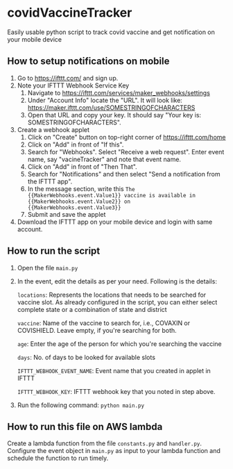 # covidVaccineTracker
Easily usable python script to track covid vaccine and get notification on your mobile device

## How to setup notifications on mobile

1. Go to https://ifttt.com/ and sign up.
2. Note your IFTTT Webhook Service Key
    1. Navigate to https://ifttt.com/services/maker_webhooks/settings
    2. Under "Account Info" locate the "URL". It will look like: https://maker.ifttt.com/use/SOMESTRINGOFCHARACTERS
    3. Open that URL and copy your key. It should say "Your key is: SOMESTRINGOFCHARACTERS".
3. Create a webhook applet
    1. Click on "Create" button on top-right corner of https://ifttt.com/home
    2. Click on "Add" in front of "If this".
   3. Search for "Webhooks". Select "Receive a web request". Enter event name, say "vacineTracker" and note that event name.
    4. Click on "Add" in front of "Then That".
    5. Search for "Notifications" and then select "Send a notification from the IFTTT app".
    6. In the message section, write this `The {{MakerWebhooks.event.Value1}} vaccine is available in  {{MakerWebhooks.event.Value2}} on {{MakerWebhooks.event.Value3}}`
    7. Submit and save the applet
4. Download the IFTTT app on your mobile device and login with same account.

## How to run the script

1. Open the file `main.py`
2. In the event, edit the details as per your need. Following is the details:
   
    `locations`: Represents the locations that needs to be searched for vaccine slot. As already configured in the script, you can either select complete state or a combination of state and district
   
    `vaccine`: Name of the vaccine to search for, i.e., COVAXIN or COVISHIELD. Leave empty, if you're searching for both.
   
    `age`: Enter the age of the person for which you're searching the vaccine
   
    `days`: No. of days to be looked for available slots
   
    `IFTTT_WEBHOOK_EVENT_NAME`: Event name that you created in applet in IFTTT
   
    `IFTTT_WEBHOOK_KEY`: IFTTT webhook key that you noted in step above.
3. Run the following command: `python main.py`

## How to run this file on AWS lambda

Create a lambda function from the file `constants.py` and `handler.py`. Configure the event object in `main.py` as input to your lambda function and schedule the function to run timely.